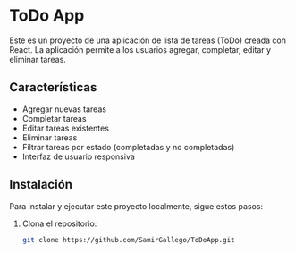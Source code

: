 # ToDo App

Este es un proyecto de una aplicación de lista de tareas (ToDo) creada con React. La aplicación permite a los usuarios agregar, completar, editar y eliminar tareas.

## Características

- Agregar nuevas tareas
- Completar tareas
- Editar tareas existentes
- Eliminar tareas
- Filtrar tareas por estado (completadas y no completadas)
- Interfaz de usuario responsiva

## Instalación

Para instalar y ejecutar este proyecto localmente, sigue estos pasos:

1. Clona el repositorio:

   ```sh
   git clone https://github.com/SamirGallego/ToDoApp.git